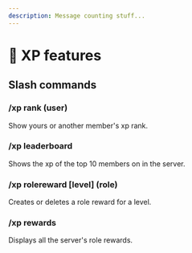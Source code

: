 ```yaml
---
description: Message counting stuff...
---
```


# 💠 XP features

## Slash commands

### /xp rank (user)

Show yours or another member's xp rank.

### /xp leaderboard&#x20;

Shows the xp of the top 10 members on in the server.

### /xp rolereward \[level] (role)

Creates or deletes a role reward for a level.

### /xp rewards

Displays all the server's role rewards.
